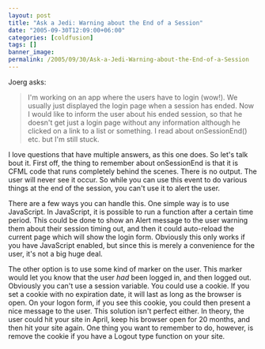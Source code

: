 ```yaml
---
layout: post
title: "Ask a Jedi: Warning about the End of a Session"
date: "2005-09-30T12:09:00+06:00"
categories: [coldfusion]
tags: []
banner_image: 
permalink: /2005/09/30/Ask-a-Jedi-Warning-about-the-End-of-a-Session
---
```


Joerg asks:

<blockquote>
I'm working on an app where the users have to login (wow!).
We usually just displayed the login page when a session has ended.
Now I would like to inform the user about his ended session, 
so that he doesn't get just a login page without any information 
although he clicked on a link to a list or something.
I read about onSessionEnd() etc. but I'm still stuck.
</blockquote>

I love questions that have multiple answers, as this one does. So let's talk bout it. First off, the thing to remember about onSessionEnd is that it is CFML code that runs completely behind the scenes. There is no output. The user will never see it occur. So while you can use this event to do various things at the end of the session, you can't use it to alert the user. 

There are a few ways you can handle this. One simple way is to use JavaScript. In JavaScript, it is possible to run a function after a certain time period. This could be done to show an Alert message to the user warning them about their session timing out, and then it could auto-reload the current page which will show the login form. Obviously this only works if you have JavaScript enabled, but since this is merely a convenience for the user, it's not a big huge deal.

The other option is to use some kind of marker on the user. This marker would let you know that the user <i>had</i> been logged in, and then logged out. Obviously you can't use a session variable. You could use a cookie. If you set a cookie with no expiration date, it will last as long as the browser is open. On your logon form, if you see this cookie, you could then present a nice message to the user. This solution isn't perfect either. In theory, the user could hit your site in April, keep his browser open for 20 months, and then hit your site again. One thing you want to remember to do, however, is remove the cookie if you have a Logout type function on your site.